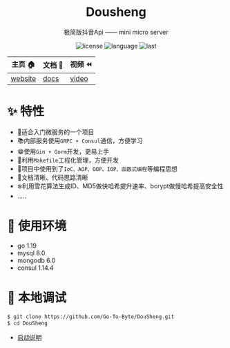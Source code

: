 <div align="center">

  <h1 align="center">Dousheng</h1>
  <span>极简版抖音Api —— mini micro server</span>

  <span>![license](https://img.shields.io/github/license/Go-To-Byte/DouSheng?v=1)</span>
  <span>![language](https://img.shields.io/github/languages/top/Go-To-Byte/DouSheng)</span>
  <span>![last](https://img.shields.io/github/last-commit/Go-To-Byte/DouSheng)</span>
</div>


| 主页 🏠                                           | 文档 📝                                          | 视频 ⏪️     |
|---------------------------------------------------| ---------------------------------------------------- |-----------|
| [website](https://github.com/Go-To-Byte/DouSheng) | [docs](https://go-to-byte.github.io/Docs-DouSheng/) | [video](https://github.com/Go-To-Byte/DouSheng/blob/main/dou_kit/docs/static/SVID_20230304_104537_1_x264.mp4) |

# ✨ 特性

* 🚪适合入门微服务的一个项目
* 📚内部服务使用`GRPC + Consul`通信，方便学习
* 😁使用`Gin + Gorm`开发，更易上手
* 🥽利用`Makefile`工程化管理，方便开发
* 🐉项目中使用到了`IoC、AOP、OOP、IOP、函数式编程`等编程思想
* 👀文档清晰、代码思路清晰
* ❄️利用雪花算法生成ID、MD5做快哈希提升速率、bcrypt做慢哈希提高安全性
* .....

# 🍻 使用环境

* go 1.19
* mysql 8.0
* mongodb 6.0
* consul 1.14.4

# 📸 本地调试

```bash
$ git clone https://github.com/Go-To-Byte/DouSheng.git
$ cd DouSheng
```

* [启动说明](https://go-to-byte.github.io/Docs-DouSheng/handbook/start.html)
